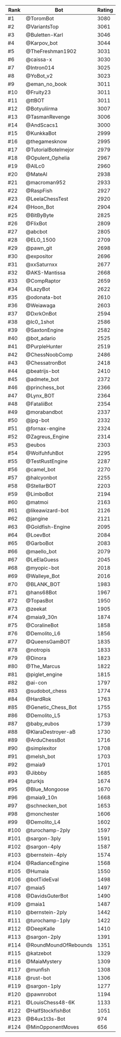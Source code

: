 Rank|Bot|Rating
---|---|---
#1|@ToromBot|3080
#2|@VariantsTop|3061
#3|@Buletten-Karl|3046
#4|@Karpov_bot|3044
#5|@TheFreshman1902|3031
#6|@caissa-x|3030
#7|@Intron014|3025
#8|@YoBot_v2|3023
#9|@eman_no_book|3011
#10|@Fruity23|3011
#11|@ttBOT|3011
#12|@Botyuliirma|3007
#13|@TasmanRevenge|3006
#14|@AndScacs1|3000
#15|@KunkkaBot|2999
#16|@thegamesknow|2995
#17|@TutorialBotelmejor|2979
#18|@Opulent_Ophelia|2967
#19|@AILc0|2960
#20|@MateAI|2938
#21|@macroman952|2933
#22|@RaspFish|2927
#23|@LeelaChessTest|2920
#24|@Hoon_Bot|2904
#25|@BitByByte|2825
#26|@FlixBot|2809
#27|@abcbot|2805
#28|@ELO_1500|2709
#29|@pawn_git|2698
#30|@expositor|2696
#31|@xxSaturnxx|2677
#32|@AKS-Mantissa|2668
#33|@CompRaptor|2659
#34|@LazyBot|2622
#35|@odonata-bot|2610
#36|@Weiawaga|2603
#37|@DxrkOnBot|2594
#38|@lc0_1shot|2586
#39|@SaxtonEngine|2582
#40|@bot_adario|2525
#41|@PurpleHunter|2519
#42|@ChessNoobComp|2486
#43|@ChessatronBot|2418
#44|@beatrijs-bot|2410
#45|@admete_bot|2372
#46|@princhess_bot|2366
#47|@Lynx_BOT|2364
#48|@FataliiBot|2354
#49|@morabandbot|2337
#50|@jpg-bot|2332
#51|@fornax-engine|2324
#52|@Zagreus_Engine|2314
#53|@eubos|2303
#54|@WolfuhfuhBot|2295
#55|@TestRustEngine|2287
#56|@camel_bot|2270
#57|@halcyonbot|2255
#58|@StellarBOT|2203
#59|@LimboBot|2194
#60|@matmoi|2163
#61|@likeawizard-bot|2126
#62|@jangine|2121
#63|@Goldfish-Engine|2095
#64|@LoevBot|2084
#65|@GarboBot|2083
#66|@maello_bot|2079
#67|@LeElaGuess|2045
#68|@myopic-bot|2018
#69|@Walleye_Bot|2016
#70|@BLANK_BOT|1983
#71|@hans68Bot|1967
#72|@TopasBot|1950
#73|@zeekat|1905
#74|@maia9_30n|1874
#75|@CoralineBot|1858
#76|@Demolito_L6|1856
#77|@QueensGamBOT|1835
#78|@notropis|1833
#79|@Dinora|1823
#80|@The_Marcus|1822
#81|@piglet_engine|1815
#82|@ai-con|1797
#83|@sudobot_chess|1774
#84|@HardRok|1763
#85|@Genetic_Chess_Bot|1755
#86|@Demolito_L5|1753
#87|@baby_eubos|1739
#88|@KlaraDestroyer-aB|1730
#89|@ArduChessBot|1716
#90|@simplexitor|1708
#91|@melsh_bot|1703
#92|@maia9|1701
#93|@Jibbby|1685
#94|@turkjs|1674
#95|@Blue_Mongoose|1670
#96|@maia9_10n|1668
#97|@schnecken_bot|1653
#98|@monchester|1606
#99|@Demolito_L4|1602
#100|@turochamp-2ply|1597
#101|@sargon-3ply|1591
#102|@sargon-4ply|1587
#103|@bernstein-4ply|1574
#104|@RadianceEngine|1568
#105|@Humaia|1550
#106|@botTideEval|1498
#107|@maia5|1497
#108|@DavidsGuterBot|1490
#109|@maia1|1487
#110|@bernstein-2ply|1442
#111|@turochamp-1ply|1422
#112|@DeepKalle|1410
#113|@sargon-2ply|1391
#114|@RoundMoundOfRebounds|1351
#115|@katzebot|1329
#116|@MaiaMystery|1309
#117|@munfish|1308
#118|@rust-bot|1306
#119|@sargon-1ply|1277
#120|@pawnrobot|1194
#121|@LouisChess48-6K|1133
#122|@HalfStockfishBot|1051
#123|@B4ux1t3s-Bot|974
#124|@MinOpponentMoves|656
